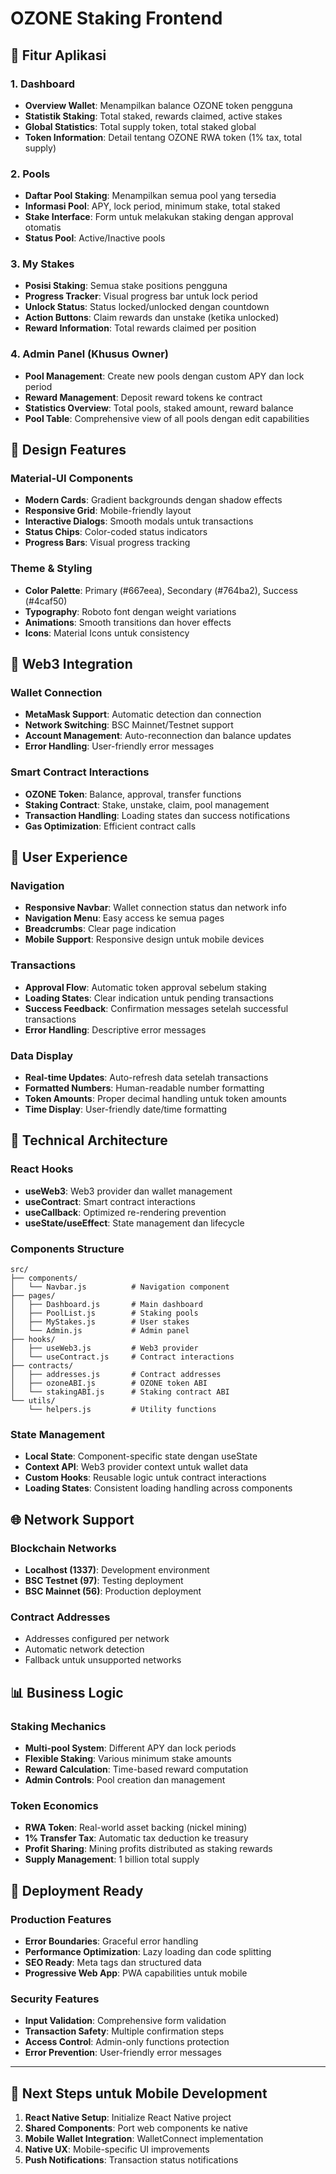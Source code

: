 # OZONE Staking Frontend

## 🚀 Fitur Aplikasi

### 1. Dashboard
- **Overview Wallet**: Menampilkan balance OZONE token pengguna
- **Statistik Staking**: Total staked, rewards claimed, active stakes
- **Global Statistics**: Total supply token, total staked global
- **Token Information**: Detail tentang OZONE RWA token (1% tax, total supply)

### 2. Pools
- **Daftar Pool Staking**: Menampilkan semua pool yang tersedia
- **Informasi Pool**: APY, lock period, minimum stake, total staked
- **Stake Interface**: Form untuk melakukan staking dengan approval otomatis
- **Status Pool**: Active/Inactive pools

### 3. My Stakes
- **Posisi Staking**: Semua stake positions pengguna
- **Progress Tracker**: Visual progress bar untuk lock period
- **Unlock Status**: Status locked/unlocked dengan countdown
- **Action Buttons**: Claim rewards dan unstake (ketika unlocked)
- **Reward Information**: Total rewards claimed per position

### 4. Admin Panel (Khusus Owner)
- **Pool Management**: Create new pools dengan custom APY dan lock period
- **Reward Management**: Deposit reward tokens ke contract
- **Statistics Overview**: Total pools, staked amount, reward balance
- **Pool Table**: Comprehensive view of all pools dengan edit capabilities

## 🎨 Design Features

### Material-UI Components
- **Modern Cards**: Gradient backgrounds dengan shadow effects
- **Responsive Grid**: Mobile-friendly layout
- **Interactive Dialogs**: Smooth modals untuk transactions
- **Status Chips**: Color-coded status indicators
- **Progress Bars**: Visual progress tracking

### Theme & Styling
- **Color Palette**: Primary (#667eea), Secondary (#764ba2), Success (#4caf50)
- **Typography**: Roboto font dengan weight variations
- **Animations**: Smooth transitions dan hover effects
- **Icons**: Material Icons untuk consistency

## 🔗 Web3 Integration

### Wallet Connection
- **MetaMask Support**: Automatic detection dan connection
- **Network Switching**: BSC Mainnet/Testnet support
- **Account Management**: Auto-reconnection dan balance updates
- **Error Handling**: User-friendly error messages

### Smart Contract Interactions
- **OZONE Token**: Balance, approval, transfer functions
- **Staking Contract**: Stake, unstake, claim, pool management
- **Transaction Handling**: Loading states dan success notifications
- **Gas Optimization**: Efficient contract calls

## 📱 User Experience

### Navigation
- **Responsive Navbar**: Wallet connection status dan network info
- **Navigation Menu**: Easy access ke semua pages
- **Breadcrumbs**: Clear page indication
- **Mobile Support**: Responsive design untuk mobile devices

### Transactions
- **Approval Flow**: Automatic token approval sebelum staking
- **Loading States**: Clear indication untuk pending transactions
- **Success Feedback**: Confirmation messages setelah successful transactions
- **Error Handling**: Descriptive error messages

### Data Display
- **Real-time Updates**: Auto-refresh data setelah transactions
- **Formatted Numbers**: Human-readable number formatting
- **Token Amounts**: Proper decimal handling untuk token amounts
- **Time Display**: User-friendly date/time formatting

## 🔧 Technical Architecture

### React Hooks
- **useWeb3**: Web3 provider dan wallet management
- **useContract**: Smart contract interactions
- **useCallback**: Optimized re-rendering prevention
- **useState/useEffect**: State management dan lifecycle

### Components Structure
```
src/
├── components/
│   └── Navbar.js          # Navigation component
├── pages/
│   ├── Dashboard.js       # Main dashboard
│   ├── PoolList.js        # Staking pools
│   ├── MyStakes.js        # User stakes
│   └── Admin.js           # Admin panel
├── hooks/
│   ├── useWeb3.js         # Web3 provider
│   └── useContract.js     # Contract interactions
├── contracts/
│   ├── addresses.js       # Contract addresses
│   ├── ozoneABI.js        # OZONE token ABI
│   └── stakingABI.js      # Staking contract ABI
└── utils/
    └── helpers.js         # Utility functions
```

### State Management
- **Local State**: Component-specific state dengan useState
- **Context API**: Web3 provider context untuk wallet data
- **Custom Hooks**: Reusable logic untuk contract interactions
- **Loading States**: Consistent loading handling across components

## 🌐 Network Support

### Blockchain Networks
- **Localhost (1337)**: Development environment
- **BSC Testnet (97)**: Testing deployment
- **BSC Mainnet (56)**: Production deployment

### Contract Addresses
- Addresses configured per network
- Automatic network detection
- Fallback untuk unsupported networks

## 📊 Business Logic

### Staking Mechanics
- **Multi-pool System**: Different APY dan lock periods
- **Flexible Staking**: Various minimum stake amounts
- **Reward Calculation**: Time-based reward computation
- **Admin Controls**: Pool creation dan management

### Token Economics
- **RWA Token**: Real-world asset backing (nickel mining)
- **1% Transfer Tax**: Automatic tax deduction ke treasury
- **Profit Sharing**: Mining profits distributed as staking rewards
- **Supply Management**: 1 billion total supply

## 🚀 Deployment Ready

### Production Features
- **Error Boundaries**: Graceful error handling
- **Performance Optimization**: Lazy loading dan code splitting
- **SEO Ready**: Meta tags dan structured data
- **Progressive Web App**: PWA capabilities untuk mobile

### Security Features
- **Input Validation**: Comprehensive form validation
- **Transaction Safety**: Multiple confirmation steps
- **Access Control**: Admin-only functions protection
- **Error Prevention**: User-friendly error messages

---

## 🎯 Next Steps untuk Mobile Development
1. **React Native Setup**: Initialize React Native project
2. **Shared Components**: Port web components ke native
3. **Mobile Wallet Integration**: WalletConnect implementation
4. **Native UX**: Mobile-specific UI improvements
5. **Push Notifications**: Transaction status notifications
